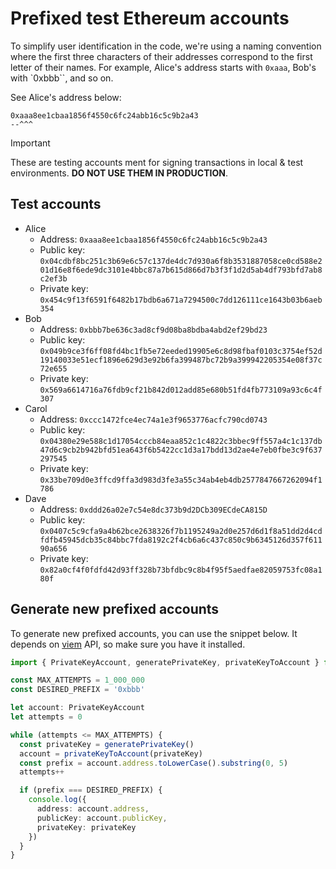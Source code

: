 # Prefixed test Ethereum accounts

To simplify user identification in the code, we're using a naming convention
where the first three characters of their addresses correspond to the first
letter of their names. For example, Alice's address starts with `0xaaa`, Bob's
with `0xbbb``, and so on.

See Alice's address below:

```text
0xaaa8ee1cbaa1856f4550c6fc24abb16c5c9b2a43
--^^^
```

> [!IMPORTANT]
> These are testing accounts ment for signing transactions in local & test
> environments. **DO NOT USE THEM IN PRODUCTION**.

## Test accounts

- Alice
  - Address: `0xaaa8ee1cbaa1856f4550c6fc24abb16c5c9b2a43`
  - Public key: `0x04cdbf8bc251c3b69e6c57c137de4dc7d930a6f8b3531887058ce0cd588e201d16e8f6ede9dc3101e4bbc87a7b615d866d7b3f3f1d2d5ab4df793bfd7ab8c2ef3b`
  - Private key: `0x454c9f13f6591f6482b17bdb6a671a7294500c7dd126111ce1643b03b6aeb354`
- Bob
  - Address: `0xbbb7be636c3ad8cf9d08ba8bdba4abd2ef29bd23`
  - Public key: `0x049b9ce3f6ff08fd4bc1fb5e72eeded19905e6c8d98fbaf0103c3754ef52d19140033e51ecf1896e629d3e92b6fa399487bc72b9a399942205354e08f37c72e655`
  - Private key: `0x569a6614716a76fdb9cf21b842d012add85e680b51fd4fb773109a93c6c4f307`
- Carol
  - Address: `0xccc1472fce4ec74a1e3f9653776acfc790cd0743`
  - Public key: `0x04380e29e588c1d17054cccb84eaa852c1c4822c3bbec9ff557a4c1c137db47d6c9cb2b942bfd51ea643f6b5422cc1d3a17bdd13d2ae4e7eb0fbe3c9f637297545`
  - Private key: `0x33be709d0e3ffcd9ffa3d983d3fe3a55c34ab4eb4db2577847667262094f1786`
- Dave
  - Address: `0xddd26a02e7c54e8dc373b9d2DCb309ECdeCA815D`
  - Public key: `0x0407c5c9cfa9a4b62bce2638326f7b1195249a2d0e257d6d1f8a51dd2d4cdfdfb45945dcb35c84bbc7fda8192c2f4cb6a6c437c850c9b6345126d357f61190a656`
  - Private key: `0x82a0cf4f0fdfd42d93ff328b73bfdbc9c8b4f95f5aedfae82059753fc08a180f`

## Generate new prefixed accounts

To generate new prefixed accounts, you can use the snippet below. It depends on
[viem](https://viem.sh/) API, so make sure you have it installed.

```typescript
import { PrivateKeyAccount, generatePrivateKey, privateKeyToAccount } from 'viem/accounts'

const MAX_ATTEMPTS = 1_000_000
const DESIRED_PREFIX = '0xbbb'

let account: PrivateKeyAccount
let attempts = 0

while (attempts <= MAX_ATTEMPTS) {
  const privateKey = generatePrivateKey()
  account = privateKeyToAccount(privateKey)
  const prefix = account.address.toLowerCase().substring(0, 5)
  attempts++

  if (prefix === DESIRED_PREFIX) {
    console.log({
      address: account.address,
      publicKey: account.publicKey,
      privateKey: privateKey
    })
  }
}
```

